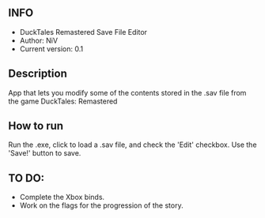 ## INFO ##
- DuckTales Remastered Save File Editor
- Author: NiV
- Current version: 0.1

## Description ##
App that lets you modify some of the contents stored in the .sav file from the game DuckTales: Remastered

## How to run ##
Run the .exe, click to load a .sav file, and check the 'Edit' checkbox. Use the 'Save!' button to save.

## TO DO: ##
- Complete the Xbox binds.
- Work on the flags for the progression of the story.